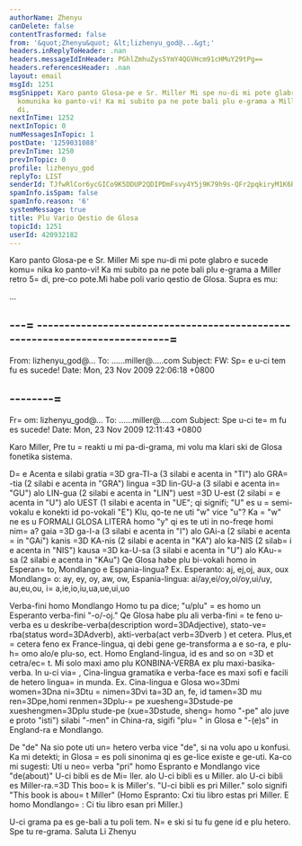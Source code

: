```yaml
---
authorName: Zhenyu
canDelete: false
contentTrasformed: false
from: '&quot;Zhenyu&quot; &lt;lizhenyu_god@...&gt;'
headers.inReplyToHeader: .nan
headers.messageIdInHeader: PGhlZmhuZys5YmY4QGVHcm91cHMuY29tPg==
headers.referencesHeader: .nan
layout: email
msgId: 1251
msgSnippet: Karo panto Glosa-pe e Sr. Miller Mi spe nu-di mi pote glabro e sucede
  komunika ko panto-vi! Ka mi subito pa ne pote bali plu e-grama a Miller retro 5
  di,
nextInTime: 1252
nextInTopic: 0
numMessagesInTopic: 1
postDate: '1259031088'
prevInTime: 1250
prevInTopic: 0
profile: lizhenyu_god
replyTo: LIST
senderId: TJfwRlCor6ycGICo9K5DDUP2QDIPDmFsvy4Y5j9K79h9s-QFr2pqkiryM1K6RN6eIWDlvT1Ig632leHiwVSKjy9qE_PUe_d4A3E
spamInfo.isSpam: false
spamInfo.reason: '6'
systemMessage: true
title: Plu Vario Qestio de Glosa
topicId: 1251
userId: 420932182
---
```



Karo panto Glosa-pe e Sr. Miller
Mi spe nu-di mi pote glabro e sucede komu=
nika ko panto-vi! Ka mi subito pa ne pote bali plu e-grama a Miller retro 5=
 di, pre-co pote.Mi habe poli vario qestio de Glosa. Supra es mu:

...

---=
---------------------------------------------------------------------------=
--
From: lizhenyu_god@...
To: ......miller@.....com
Subject: FW: Sp=
e u-ci tem fu es sucede!
Date: Mon, 23 Nov 2009 22:06:18 +0800




--------=
------------------------------------------------------------------------
Fr=
om: lizhenyu_god@...
To: ......miller@.....com
Subject: Spe u-ci te=
m fu es sucede!
Date: Mon, 23 Nov 2009 12:11:43 +0800

Karo Miller,
Pre tu =
reakti u mi pa-di-grama, mi volu ma klari ski de Glosa fonetika sistema.

D=
e Acenta e silabi
gratia =3D gra-TI-a (3 silabi e acenta in "TI")  alo  GRA=
-tia (2 silabi e acenta in "GRA")
lingua =3D lin-GU-a (3 silabi e acenta in=
 "GU")  alo  LIN-gua (2 silabi e acenta in "LIN")
uest =3D U-est (2 silabi =
e acenta in "U") alo UEST (1 silabi e acenta in "UE"; qi signifi; "U" es u =
semi-vokalu e konekti id po-vokali "E") Klu, qo-te ne uti "w" vice "u"? Ka =
"w" ne es u FORMALI GLOSA LITERA homo "y" qi es te uti in no-freqe homi nim=
a?
gaia =3D ga-I-a (3 silabi e acenta in "I") alo GAi-a (2 silabi e acenta =
in "GAi")
kanis =3D KA-nis (2 silabi e acenta in "KA")  alo ka-NIS (2 silab=
i e acenta in "NIS")
kausa =3D ka-U-sa (3 silabi e acenta in "U")  alo KAu-=
sa (2 silabi e acenta in "KAu")
Qe Glosa habe plu bi-vokali homo in Esperan=
to, Mondlango e Espania-lingua?
Ex.
Esperanto: aj, ej,oj, aux, oux
Mondlang=
o: ay, ey, oy, aw, ow,
Espania-lingua: ai/ay,ei/oy,oi/oy,ui/uy, au,eu,ou, i=
a,ie,io,iu,ua,ue,ui,uo

Verba-fini homo Mondlango
Homo tu pa dice; "u/plu" =
es homo un Esperanto verba-fini "-o/-oj." Qe Glosa habe plu ali verba-fini =
te feno u-verba es u deskribe-verba(description word=3DAdjective), stato-ve=
rba(status word=3DAdverb), akti-verba(act verb=3Dverb ) et cetera.
Plus,et =
cetera feno ex France-lingua, qi debi gene ge-transforma a e so-ra, e plu-h=
omo alo/e plu-so, ect. Homo England-lingua, id es and so on =3D et cetra/ec=
t.
Mi solo maxi amo plu KONBINA-VERBA ex plu maxi-basika-verba. In u-ci via=
, Cina-lingua gramatika e verba-face es maxi sofi e facili de hetero lingua=
 in munda.
Ex.  Cina-lingua e Glosa
wo=3Dmi       women=3Dna
ni=3Dtu       =
  nimen=3Dvi
ta=3D an, fe, id   tamen=3D mu
ren=3Dpe,homi     renmen=3Dplu-=
pe
xuesheng=3Dstude-pe  xueshengmen=3Dplu stude-pe      (xue=3Dstude, sheng=
 homo "-pe" alo juve e proto "isti")
silabi "-men" in China-ra, sigifi "plu=
" in Glosa e "-(e)s" in England-ra e Mondlango.

De "de"
Na sio pote uti un=
 hetero verba vice "de", si na volu apo u konfusi. Ka mi detekti; in Glosa =
es poli sinonima qi es ge-lice existe e ge-uti. Ka-co mi sugesti:
Uti u neo=
 verba "pri" homo Espranto e Mondlango vice "de(about)"
U-ci bibli es de Mi=
ller.  alo U-ci bibli es u Miller. alo U-ci bibli es Miller-ra.=3D This boo=
k is Miller's.
"U-ci bibli es pri Miller." solo signifi  "This book is abou=
t Miller" (Homo Espranto: Cxi tiu libro estas pri Miller.  E homo Mondlango=
: Ci tiu libro esan pri Miller.)

U-ci grama pa es ge-bali a tu poli tem. N=
e ski si tu fu gene id e plu hetero.
Spe tu re-grama.
Saluta
Li Zhenyu


